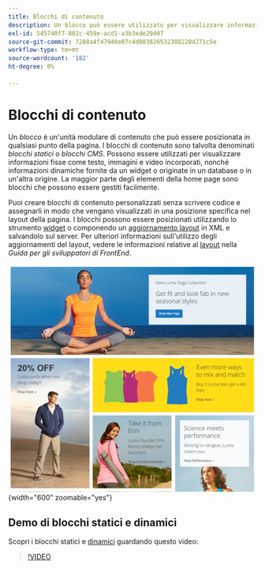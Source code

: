 ```yaml
---
title: Blocchi di contenuto
description: Un blocco può essere utilizzato per visualizzare informazioni fisse come testo, immagini, video incorporato e informazioni dinamiche.
exl-id: 545740f7-802c-459e-acd1-a3b3ede29d07
source-git-commit: 7288a4f47940e07c4d083826532308228d271c5e
workflow-type: tm+mt
source-wordcount: '182'
ht-degree: 0%

---
```


# Blocchi di contenuto

Un _blocco_ è un&#39;unità modulare di contenuto che può essere posizionata in qualsiasi punto della pagina. I blocchi di contenuto sono talvolta denominati _blocchi statici_ o _blocchi CMS_. Possono essere utilizzati per visualizzare informazioni fisse come testo, immagini e video incorporati, nonché informazioni dinamiche fornite da un widget o originate in un database o in un&#39;altra origine. La maggior parte degli elementi della home page sono blocchi che possono essere gestiti facilmente.

Puoi creare blocchi di contenuto personalizzati senza scrivere codice e assegnarli in modo che vengano visualizzati in una posizione specifica nel layout della pagina. I blocchi possono essere posizionati utilizzando lo strumento [widget](widget-static-block.md) o componendo un [aggiornamento layout](layout-updates.md) in XML e salvandolo sul server. Per ulteriori informazioni sull&#39;utilizzo degli aggiornamenti del layout, vedere le informazioni relative al [layout][1] nella _Guida per gli sviluppatori di FrontEnd_.

![Blocchi nella home page della vetrina di esempio](./assets/storefront-blocks-home-page.png){width="600" zoomable="yes"}

## Demo di blocchi statici e dinamici

Scopri i blocchi statici e [dinamici](dynamic-blocks.md) guardando questo video:

>[!VIDEO](https://video.tv.adobe.com/v/343783?quality=12&learn=on)

[1]: https://developer.adobe.com/commerce/frontend-core/guide/layouts/
